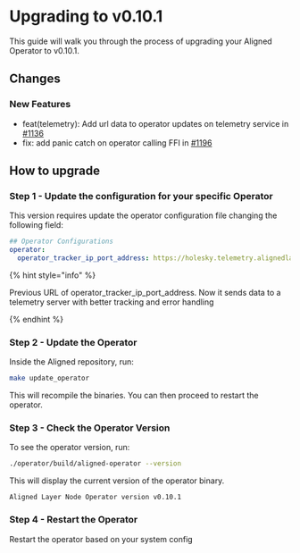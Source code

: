 # Upgrading to v0.10.1

This guide will walk you through the process of upgrading your Aligned Operator to v0.10.1.

## Changes

### New Features

* feat(telemetry): Add url data to operator updates on telemetry service in [#1136](https://github.com/yetanotherco/aligned_layer/pull/1136)
* fix: add panic catch on operator calling FFI in [#1196](https://github.com/yetanotherco/aligned_layer/pull/1196)


## How to upgrade

### Step 1 - Update the configuration for your specific Operator

This version requires update the operator configuration file changing the following field:

```yaml
## Operator Configurations
operator:
  operator_tracker_ip_port_address: https://holesky.telemetry.alignedlayer.com
```

{% hint style="info" %}

Previous URL of operator_tracker_ip_port_address. Now it sends data to a telemetry server with better tracking and error handling

{% endhint %}

### Step 2 - Update the Operator

Inside the Aligned repository, run:

```bash
make update_operator
```

This will recompile the binaries. You can then proceed to restart the operator.

### Step 3 - Check the Operator Version

To see the operator version, run:

```bash
./operator/build/aligned-operator --version
```

This will display the current version of the operator binary.

```
Aligned Layer Node Operator version v0.10.1
```

### Step 4 - Restart the Operator

Restart the operator based on your system config
